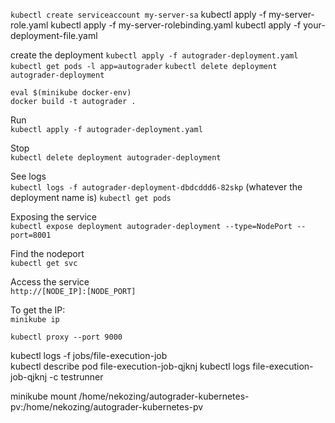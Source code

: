 
`kubectl create serviceaccount my-server-sa`
kubectl apply -f my-server-role.yaml
kubectl apply -f my-server-rolebinding.yaml
kubectl apply -f your-deployment-file.yaml


create the deployment `kubectl apply -f autograder-deployment.yaml`  
`kubectl get pods -l app=autograder`
`kubectl delete deployment autograder-deployment`

```
eval $(minikube docker-env)
docker build -t autograder .
```

Run  
`kubectl apply -f autograder-deployment.yaml`  
  
Stop  
`kubectl delete deployment autograder-deployment`  
  
See logs  
`kubectl logs -f autograder-deployment-dbdcddd6-82skp` (whatever the deployment name is)  `kubectl get pods`
  
  
Exposing the service  
`kubectl expose deployment autograder-deployment --type=NodePort --port=8001`  
  
Find the nodeport  
`kubectl get svc`
  
Access the service  
`http://[NODE_IP]:[NODE_PORT]`  
  
To get the IP:  
`minikube ip`


`kubectl proxy --port 9000`



kubectl logs -f jobs/file-execution-job  
kubectl describe pod file-execution-job-qjknj
kubectl logs file-execution-job-qjknj -c testrunner


minikube mount /home/nekozing/autograder-kubernetes-pv:/home/nekozing/autograder-kubernetes-pv
